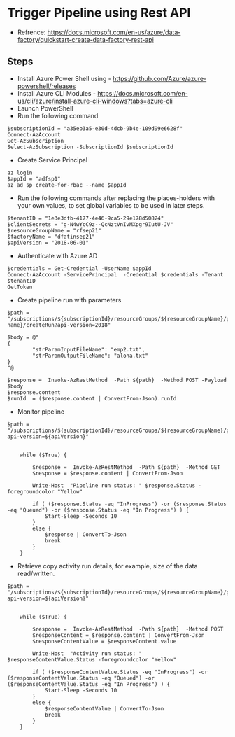 # Trigger Pipeline using Rest API
- Refrence: https://docs.microsoft.com/en-us/azure/data-factory/quickstart-create-data-factory-rest-api

## Steps
- Install Azure Power Shell using - https://github.com/Azure/azure-powershell/releases
- Install Azure CLI Modules - https://docs.microsoft.com/en-us/cli/azure/install-azure-cli-windows?tabs=azure-cli
- Launch PowerShell
- Run the following command
```
$subscriptionId = "a35eb3a5-e30d-4dcb-9b4e-109d99e6628f"
Connect-AzAccount
Get-AzSubscription
Select-AzSubscription -SubscriptionId $subscriptionId
```

- Create Service Principal
```
az login
$appId = "adfsp1"
az ad sp create-for-rbac --name $appId
```


- Run the following commands after replacing the places-holders with your own values, to set global variables to be used in later steps.
```
$tenantID = "1e3e3dfb-4177-4e46-9ca5-29e178d50824"
$clientSecrets = "g-N4wYcC9z--QcNztVnIvMXpgr9IutU-JV"
$resourceGroupName = "rfsep21"
$factoryName = "dfatinsep21"
$apiVersion = "2018-06-01"
```

- Authenticate with Azure AD
```
$credentials = Get-Credential -UserName $appId
Connect-AzAccount -ServicePrincipal  -Credential $credentials -Tenant $tenantID
GetToken
```

- Create pipeline run with parameters
```
$path = "/subscriptions/${subscriptionId}/resourceGroups/${resourceGroupName}/providers/Microsoft.DataFactory/factories/${factoryName}/pipelines/{pipeline-name}/createRun?api-version=2018"

$body = @"
{  
        "strParamInputFileName": "emp2.txt",
        "strParamOutputFileName": "aloha.txt"
}
"@

$response =  Invoke-AzRestMethod  -Path ${path}  -Method POST -Payload $body
$response.content
$runId  = ($response.content | ConvertFrom-Json).runId
```

- Monitor pipeline
```
$path = "/subscriptions/${subscriptionId}/resourceGroups/${resourceGroupName}/providers/Microsoft.DataFactory/factories/${factoryName}/pipelineruns/${runId}?api-version=${apiVersion}"


    while ($True) {

        $response =  Invoke-AzRestMethod  -Path ${path}  -Method GET
        $response = $response.content | ConvertFrom-Json

        Write-Host  "Pipeline run status: " $response.Status -foregroundcolor "Yellow"

        if ( ($response.Status -eq "InProgress") -or ($response.Status -eq "Queued") -or ($response.Status -eq "In Progress") ) {
            Start-Sleep -Seconds 10
        }
        else {
            $response | ConvertTo-Json
            break
        }
    }
```

- Retrieve copy activity run details, for example, size of the data read/written.
```
$path = "/subscriptions/${subscriptionId}/resourceGroups/${resourceGroupName}/providers/Microsoft.DataFactory/factories/${factoryName}/pipelineruns/${runId}/queryActivityruns?api-version=${apiVersion}"


    while ($True) {

        $response =  Invoke-AzRestMethod  -Path ${path}  -Method POST
        $responseContent = $response.content | ConvertFrom-Json
        $responseContentValue = $responseContent.value

        Write-Host  "Activity run status: " $responseContentValue.Status -foregroundcolor "Yellow"

        if ( ($responseContentValue.Status -eq "InProgress") -or ($responseContentValue.Status -eq "Queued") -or ($responseContentValue.Status -eq "In Progress") ) {
            Start-Sleep -Seconds 10
        }
        else {
            $responseContentValue | ConvertTo-Json
            break
        }
    }
```
